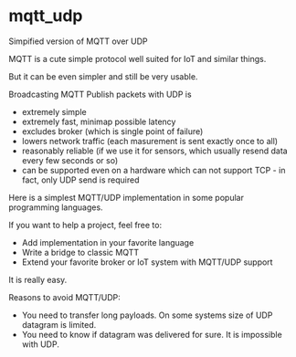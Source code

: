# mqtt_udp
Simpified version of MQTT over UDP

MQTT is a cute simple protocol well suited for IoT and similar things.

But it can be even simpler and still be very usable.

Broadcasting MQTT Publish packets with UDP is 

* extremely simple
* extremely fast, minimap possible latency
* excludes broker (which is single point of failure)
* lowers network traffic (each masurement is sent exactly once to all) 
* reasonably reliable (if we use it for sensors, which usually resend data every few seconds or so)
* can be supported even on a hardware which can not support TCP - in fact, only UDP send is required

Here is a simplest MQTT/UDP implementation in some popular programming languages.

If you want to help a project, feel free to:

* Add implementation in your favorite language
* Write a bridge to classic MQTT
* Extend your favorite broker or IoT system with MQTT/UDP support

It is really easy.

Reasons to avoid MQTT/UDP:

* You need to transfer long payloads. On some systems size of UDP datagram is limited.
* You need to know if datagram was delivered for sure. It is impossible with UDP.
